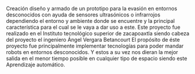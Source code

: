 Creación diseño y armado de un prototipo para la evasión en entornos desconocidos con ayuda de sensores ultrasónicos o infrarrojos
dependiendo el entorno y ambiente donde se encuentre y la principal característica para el cual se le vaya a dar uso a este.
Este proyecto fue realizado en el Instituto tecnológico superior de zacapoaxtla siendo cabeza del proyecto el ingeniero Ángel Vergara Betancourt
El propósito de éste proyecto fue principalmente implementar tecnologías para poder mandar robots en entornos desconocidos.
Y estos a su vez nos dieran la mejor salida en el menor tiempo posible en cualquier tipo de espacio siendo este Aprendizaje automático.
